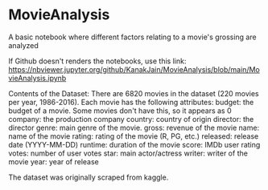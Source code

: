 # MovieAnalysis
A basic notebook where different factors relating to a movie's grossing are analyzed

If Github doesn't renders the notebooks, use this link: https://nbviewer.jupyter.org/github/KanakJain/MovieAnalysis/blob/main/MovieAnalysis.ipynb

Contents of the Dataset:
There are 6820 movies in the dataset (220 movies per year, 1986-2016). Each movie has the following attributes:
budget: the budget of a movie. Some movies don't have this, so it appears as 0
company: the production company
country: country of origin
director: the director
genre: main genre of the movie.
gross: revenue of the movie
name: name of the movie
rating: rating of the movie (R, PG, etc.)
released: release date (YYYY-MM-DD)
runtime: duration of the movie
score: IMDb user rating
votes: number of user votes
star: main actor/actress
writer: writer of the movie
year: year of release

The dataset was originally scraped from kaggle.

